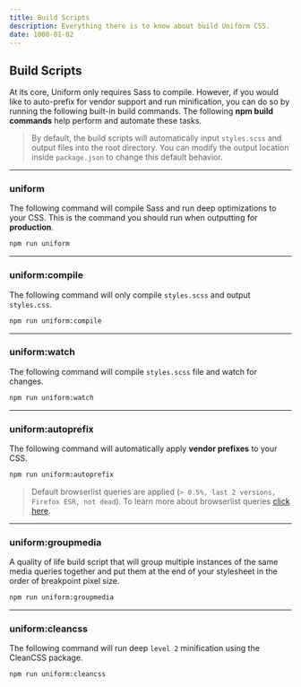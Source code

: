 ```yaml
---
title: Build Scripts
description: Everything there is to know about build Uniform CSS.
date: 1000-01-02
---
```



## Build Scripts

At its core, Uniform only requires Sass to compile. However, if you would like to auto-prefix for vendor support and run minification, you can do so by running the following built-in build commands. The following **npm build commands** help perform and automate these tasks.

> By default, the build scripts will automatically input `styles.scss` and output files into the root directory. You can modify the output location inside `package.json` to change this default behavior.

---

### uniform

The following command will compile Sass and run deep optimizations to your CSS. This is the command you should run when outputting for **production**.

```bash
npm run uniform
```

---

### uniform:compile

The following command will only compile `styles.scss` and output `styles.css`.

```bash
npm run uniform:compile
```

---

### uniform:watch

The following command will compile `styles.scss` file and watch for changes.

```bash
npm run uniform:watch
```

---

### uniform:autoprefix

The following command will automatically apply **vendor prefixes** to your CSS. 

```bash
npm run uniform:autoprefix
```

> Default browserlist queries are applied (`> 0.5%, last 2 versions, Firefox ESR, not dead`). To learn more about browserlist queries <a class="hover:underline" href="https://github.com/browserslist/browserslist">click here</a>. 

---

### uniform:groupmedia

A quality of life build script that will group multiple instances of the same media queries together and put them at the end of your stylesheet in the order of breakpoint pixel size.

```bash
npm run uniform:groupmedia
```

---

### uniform:cleancss

The following command will run deep `level 2` minification using the CleanCSS package.

```bash
npm run uniform:cleancss
```
